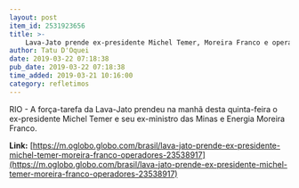 ```yaml
---
layout: post
item_id: 2531923656
title: >-
    Lava-Jato prende ex-presidente Michel Temer, Moreira Franco e operadores
author: Tatu D'Oquei
date: 2019-03-22 07:18:38
pub_date: 2019-03-22 07:18:38
time_added: 2019-03-21 10:16:00
category: refletimos
---
```


RIO - A força-tarefa da Lava-Jato prendeu na manhã desta quinta-feira o ex-presidente Michel Temer e seu ex-ministro das Minas e Energia Moreira Franco.

**Link:** [https://m.oglobo.globo.com/brasil/lava-jato-prende-ex-presidente-michel-temer-moreira-franco-operadores-23538917](https://m.oglobo.globo.com/brasil/lava-jato-prende-ex-presidente-michel-temer-moreira-franco-operadores-23538917)

